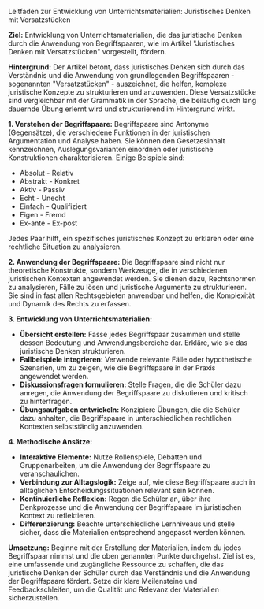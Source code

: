 Leitfaden zur Entwicklung von Unterrichtsmaterialien: Juristisches Denken mit Versatzstücken

**Ziel:**
Entwicklung von Unterrichtsmaterialien, die das juristische Denken durch die Anwendung von Begriffspaaren, wie im Artikel "Juristisches Denken mit Versatzstücken" vorgestellt, fördern.

**Hintergrund:**
Der Artikel betont, dass juristisches Denken sich durch das Verständnis und die Anwendung von grundlegenden Begriffspaaren - sogenannten "Versatzstücken" - auszeichnet, die helfen, komplexe juristische Konzepte zu strukturieren und anzuwenden. Diese Versatzstücke sind vergleichbar mit der Grammatik in der Sprache, die beiläufig durch lang dauernde Übung erlernt wird und strukturierend im Hintergrund wirkt.

**1. Verstehen der Begriffspaare:**
Begriffspaare sind Antonyme (Gegensätze), die verschiedene Funktionen in der juristischen Argumentation und Analyse haben. Sie können den Gesetzesinhalt kennzeichnen, Auslegungsvarianten einordnen oder juristische Konstruktionen charakterisieren. Einige Beispiele sind:

- Absolut - Relativ
- Abstrakt - Konkret
- Aktiv - Passiv
- Echt - Unecht
- Einfach - Qualifiziert
- Eigen - Fremd
- Ex-ante - Ex-post

Jedes Paar hilft, ein spezifisches juristisches Konzept zu erklären oder eine rechtliche Situation zu analysieren.

**2. Anwendung der Begriffspaare:**
Die Begriffspaare sind nicht nur theoretische Konstrukte, sondern Werkzeuge, die in verschiedenen juristischen Kontexten angewendet werden. Sie dienen dazu, Rechtsnormen zu analysieren, Fälle zu lösen und juristische Argumente zu strukturieren. Sie sind in fast allen Rechtsgebieten anwendbar und helfen, die Komplexität und Dynamik des Rechts zu erfassen.

**3. Entwicklung von Unterrichtsmaterialien:**

- **Übersicht erstellen:** Fasse jedes Begriffspaar zusammen und stelle dessen Bedeutung und Anwendungsbereiche dar. Erkläre, wie sie das juristische Denken strukturieren.
- **Fallbeispiele integrieren:** Verwende relevante Fälle oder hypothetische Szenarien, um zu zeigen, wie die Begriffspaare in der Praxis angewendet werden. 
- **Diskussionsfragen formulieren:** Stelle Fragen, die die Schüler dazu anregen, die Anwendung der Begriffspaare zu diskutieren und kritisch zu hinterfragen.
- **Übungsaufgaben entwickeln:** Konzipiere Übungen, die die Schüler dazu anhalten, die Begriffspaare in unterschiedlichen rechtlichen Kontexten selbstständig anzuwenden.

**4. Methodische Ansätze:**

- **Interaktive Elemente:** Nutze Rollenspiele, Debatten und Gruppenarbeiten, um die Anwendung der Begriffspaare zu veranschaulichen.
- **Verbindung zur Alltagslogik:** Zeige auf, wie diese Begriffspaare auch in alltäglichen Entscheidungssituationen relevant sein können.
- **Kontinuierliche Reflexion:** Regen die Schüler an, über ihre Denkprozesse und die Anwendung der Begriffspaare im juristischen Kontext zu reflektieren.
- **Differenzierung:** Beachte unterschiedliche Lernniveaus und stelle sicher, dass die Materialien entsprechend angepasst werden können.

**Umsetzung:**
Beginne mit der Erstellung der Materialien, indem du jedes Begriffspaar nimmst und die oben genannten Punkte durchgehst. Ziel ist es, eine umfassende und zugängliche Ressource zu schaffen, die das juristische Denken der Schüler durch das Verständnis und die Anwendung der Begriffspaare fördert. Setze dir klare Meilensteine und Feedbackschleifen, um die Qualität und Relevanz der Materialien sicherzustellen.